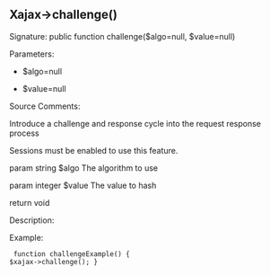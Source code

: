 ## Xajax->challenge()

Signature: public function challenge($algo=null, $value=null)

Parameters:

* $algo=null

* $value=null




Source Comments:

Introduce a challenge and response cycle into the request response process



Sessions must be enabled to use this feature.



param string		$algo				The algorithm to use

param integer		$value				The value to hash



return void



Description:


Example:
<code><pre>
function challengeExample()
{
	$xajax->challenge();
}
</pre></code>